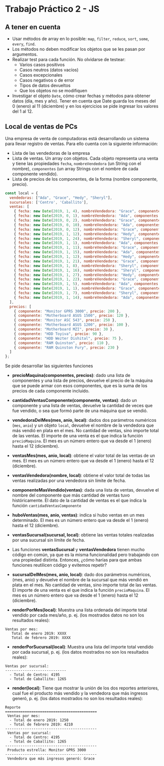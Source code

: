# Trabajo Práctico 2 - JS

## A tener en cuenta

- Usar métodos de array en lo posible: `map`, `filter`, `reduce`, `sort`, `some`, `every`, `find`.
- Los métodos no deben modificar los objetos que se les pasan por argumentos.
- Realizar test para cada función. No olvidarse de testear:
    - Varios casos positivos
    - Casos neutros (datos vacíos)
    - Casos excepcionales
    - Casos negativos o de error
    - Tipos de datos devueltos
    - Que los objetos no se modifiquen
- Investigar el objeto `Date`, cómo crear fechas y métodos para obtener datos (día, mes y año). Tener en cuenta que Date guarda los meses del 0 (enero) al 11 (diciembre) y en los ejercicios se pide ingresar los valores del 1 al 12.    

## Local de ventas de PCs

Una empresa de venta de computadoras está desarrollando un sistema para llevar registro de ventas. Para ello cuenta con la siguiente información:

  * Lista de las vendedoras de la empresa
  * Lista de ventas. Un array con objetos. Cada objeto representa una venta y tiene las propiedades `fecha`, `nombreVendedora` (un String con el nombre), `componentes` (un array Strings con el nombre de cada componente vendido).
  * Lista de precios de los componentes, de la forma (nombre componente, precio).

```js
const local = {
  vendedoras: ["Ada", "Grace", "Hedy", "Sheryl"],
  sucursales: ['Centro', 'Caballito'],
  ventas: [
    { fecha: new Date(2019, 1, 4), nombreVendedora: "Grace", componentes: ["Monitor GPRS 3000", "Motherboard ASUS 1500"], sucursal: "Centro" },
    { fecha: new Date(2019, 0, 1), nombreVendedora: "Ada", componentes: ["Monitor GPRS 3000", "Motherboard ASUS 1500"], sucursal: "Centro" },
    { fecha: new Date(2019, 0, 2), nombreVendedora: "Grace", componentes: ["Monitor ASC 543", "Motherboard MZI"], sucursal: "Centro" },
    { fecha: new Date(2019, 0, 10), nombreVendedora: "Ada", componentes: ["Monitor ASC 543", "Motherboard ASUS 1200"], sucursal: "Centro" },
    { fecha: new Date(2019, 0, 12), nombreVendedora: "Grace", componentes: ["Monitor GPRS 3000", "Motherboard ASUS 1200"], sucursal: "Centro" },
    { fecha: new Date(2019, 1, 12), nombreVendedora: "Hedy", componentes: ["Monitor GPRS 3000", "HDD Toyiva"], sucursal: "Centro" },
    { fecha: new Date(2019, 1, 24), nombreVendedora: "Sheryl", componentes: ["Motherboard ASUS 1500", "HDD Wezter Dishital"], sucursal: "Caballito" },
    { fecha: new Date(2019, 1, 1), nombreVendedora: "Ada", componentes: ["Motherboard ASUS 1200", "RAM Quinston Fury"], sucursal: "Centro" },
    { fecha: new Date(2019, 1, 11), nombreVendedora: "Grace", componentes: ["Monitor ASC 543", "RAM Quinston"], sucursal: "Caballito" },
    { fecha: new Date(2019, 1, 15), nombreVendedora: "Ada", componentes: ["Motherboard ASUS 1200", "RAM Quinston Fury"], sucursal: "Centro" },
    { fecha: new Date(2019, 1, 12), nombreVendedora: "Hedy", componentes: ["Motherboard ASUS 1500", "HDD Toyiva"], sucursal: "Caballito" },
    { fecha: new Date(2019, 1, 21), nombreVendedora: "Grace", componentes: ["Motherboard ASUS 1200", "RAM Quinston"], sucursal: "Centro" },
    { fecha: new Date(2019, 1, 8), nombreVendedora: "Sheryl", componentes: ["Monitor ASC 543", "HDD Wezter Dishital"], sucursal: "Centro" },
    { fecha: new Date(2019, 1, 16), nombreVendedora: "Sheryl", componentes: ["Monitor GPRS 3000", "RAM Quinston Fury"], sucursal: "Centro" },
    { fecha: new Date(2019, 1, 27), nombreVendedora: "Hedy", componentes: ["Motherboard ASUS 1200", "HDD Toyiva"], sucursal: "Caballito" },
    { fecha: new Date(2019, 1, 22), nombreVendedora: "Grace", componentes: ["Monitor ASC 543", "HDD Wezter Dishital"], sucursal: "Centro" },
    { fecha: new Date(2019, 1, 5), nombreVendedora: "Ada", componentes: ["Motherboard ASUS 1500", "RAM Quinston"], sucursal: "Centro" },
    { fecha: new Date(2019, 1, 1), nombreVendedora: "Grace", componentes: ["Motherboard ASUS 1200", "HDD Wezter Dishital"], sucursal: "Centro" },
    { fecha: new Date(2019, 1, 7), nombreVendedora: "Sheryl", componentes: ["Monitor GPRS 3000", "RAM Quinston"], sucursal: "Caballito" },
    { fecha: new Date(2019, 1, 14), nombreVendedora: "Ada", componentes: ["Motherboard ASUS 1200", "HDD Toyiva"], sucursal: "Centro" }
  ],
  precios: [
    { componente: "Monitor GPRS 3000", precio: 200 },
    { componente: "Motherboard ASUS 1500", precio: 120 },
    { componente: "Monitor ASC 543", precio: 250 },
    { componente: "Motherboard ASUS 1200", precio: 100 },
    { componente: "Motherboard MZI", precio: 30 },
    { componente: "HDD Toyiva", precio: 90 },
    { componente: "HDD Wezter Dishital", precio: 75 },
    { componente: "RAM Quinston", precio: 110 },
    { componente: "RAM Quinston Fury", precio: 230 }
  ]
};
```

Se pide desarrollar las siguientes funciones

* **precioMaquina(componentes, precios)**: dado una lista de componentes y una lista de precios, devuelve el precio de la máquina que se puede armar con esos componentes, que es la suma de los precios de cada componente incluido.

* **cantidadVentasComponente(componente, ventas)**: dado un componente y una lista de ventas, devuelve la cantidad de veces que fue vendido, o sea que formó parte de una máquina que se vendió.

* **vendedoraDelMes(mes, anio, local)**: dados dos parámetros numéricos (`mes`, `anio`) y un objeto `local`, devuelve el nombre de la vendedora que más vendió en plata en el mes. No cantidad de ventas, sino importe total de las ventas. El importe de una venta es el que indica la función `precioMaquina`. El mes es un número entero que va desde el 1 (enero) hasta el 12 (diciembre).

* **ventasMes(mes, anio, local)**: obtiene el valor total de las ventas de un mes. El mes es un número entero que va desde el 1 (enero) hasta el 12 (diciembre).

* **ventasVendedora(nombre, local)**: obtiene el valor total de todas las ventas realizadas por una vendedora sin límite de fecha.

* **componenteMasVendido(ventas)**: dada una lista de ventas, devuelve el nombre del componente que más cantidad de ventas tuvo históricamente. El dato de la cantidad de ventas es el que indica la función `cantidadVentasComponente`

* **huboVentas(mes, anio, ventas)**: indica si hubo ventas en un mes determinado. El mes es un número entero que va desde el 1 (enero) hasta el 12 (diciembre).

* **ventasSucursal(sucursal, local)**: obtiene las ventas totales realizadas por una sucursal sin límite de fecha.

* Las funciones **ventasSucursal** y **ventasVendedora** tienen mucho código en común, ya que es la misma funcionalidad pero trabajando con una propiedad distinta. Entonces, ¿cómo harías para que ambas funciones reutilicen código y evitemos repetir?

* **sucursalDelMes(mes, anio, local)**: dado dos parámetros numéricos, (mes, anio) y devuelve el nombre de la sucursal que más vendió en plata en el mes. No cantidad de ventas, sino importe total de las ventas. El importe de una venta es el que indica la función `precioMaquina`. El mes es un número entero que va desde el 1 (enero) hasta el 12 (diciembre).

* **renderPorMes(local)**: Muestra una lista ordenada del importe total vendido por cada mes/año, p. ej. (los mostrados datos no son los resultados reales):

```
Ventas por mes:
   Total de enero 2019: XXXX
   Total de febrero 2019: XXXX
```

* **renderPorSucursal(local)**: Muestra una lista del importe total vendido por cada sucursal, p. ej. (los datos mostrados no son los resultados reales):

```
Ventas por sucursal:
----------------------------
  - Total de Centro: 4195
  - Total de Caballito: 1265
```

* **render(local)**: Tiene que mostrar la unión de los dos reportes anteriores, cual fue el producto más vendido y la vendedora que más ingresos generó, p. ej. (los datos mostrados no son los resultados reales):

```
Reporte
==========================================
 Ventas por mes:
  - Total de enero 2019: 1250
  - Total de febrero 2019: 4210
------------------------------------------
 Ventas por sucursal:
  - Total de Centro: 4195
  - Total de Caballito: 1265
------------------------------------------
 Producto estrella: Monitor GPRS 3000
------------------------------------------ 
 Vendedora que más ingresos generó: Grace
```
